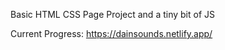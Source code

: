 Basic HTML CSS Page Project and a tiny bit of JS

Current Progress: https://dainsounds.netlify.app/
